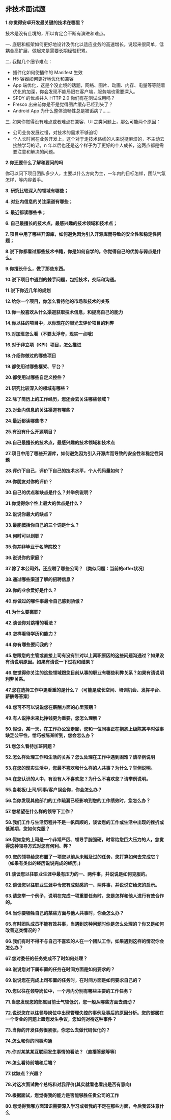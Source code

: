 ## 非技术面试题

**1.你觉得安卓开发最关键的技术在哪里？**

技术是没有止境的，所以肯定会不断有演进和难点。

一. 底层和框架如何更好地设计及优化以适应业务的高速增长。说起来很简单，低耦合高扩展，做起来是需要长期经验积累。

二. 我抛几个细节难点：

- 插件化如何使插件的 Manifest 生效
- H5 容器如何更好地优化和兼容
- App 端优化，这是个没止境的话题，网络、图片、动画、内存、电量等等随着优化的加深，你会发现不能局限在客户端，服务端也需要深入。
- SPDY 的优点并入 HTTP 2.0 你们有在测试或用吗？
- Fresco 出来前你是不是觉得图片缓存已经到头了？
- Android App 为什么整体流畅性总是被诟病？……

三. 如果你觉得没有难点或者难点在兼容、UI 之类问题上，那么可能两个原因：

- 公司业务发展过慢，对技术的需求不够迫切
- 个人长时间在业务开发上，这个对于走技术路线的人来说挺麻烦的，不主动去接触学习的话，n 年以后也还是这个样子为了更好的个人成长，这两点都是需要注意和解决的问题。

**2.你还要什么了解和要问的吗**

你可以问下项目团队多少人，主要以什么方向为主，一年内的目标怎样，团队气氛怎样，等内容着手。

**3. 研究比较深入的领域有哪些；**

**4. 对业内信息的关注渠道有哪些；**
 
**5. 最近都读哪些书；**

**6. 自己最擅长的技术点，最感兴趣的技术领域和技术点；**

**7. 项目中用了哪些开源库，如何避免因为引入开源库而导致的安全性和稳定性问题；**

**8.说下你都看过那些技术书籍，你是如何自学的。你觉得自己的优势与弱点是什么。**

**9.你擅长什么，做了那些东西。**

**10.说下项目中遇到的棘手问题，包括技术，交际和沟通。**

**11.说下你近几年的规划**

**12.给你一个项目，你怎么看待他的市场和技术的关系**

**13.你一般喜欢从什么渠道获取技术信息，和提高自己的能力**

**14.你以往的项目中，以你现在的眼光去评价项目的利弊**

**15.对加班怎么看（不要太浮夸，现实一点哦）**

**16.对于非立项（KPI）项目，怎么推进**

**18.介绍你做过的哪些项目**

**19.都使用过哪些框架、平台？**

**20.都使用过哪些自定义控件？**

**21.研究比较深入的领域有哪些？**

**22.除了简历上的工作经历，您还会去关注哪些领域？**

**23.对业内信息的关注渠道有哪些？**

**24.最近都读哪些书？**

**25.有没有什么开源项目？**

**26.自己最擅长的技术点，最感兴趣的技术领域和技术点**

**27.项目中用了哪些开源库，如何避免因为引入开源库而导致的安全性和稳定性问题**

**28.评价下自己，评价下自己的技术水平，个人代码量如何？**

**29.你朋友对你的评价？**

**30.自己的优点和缺点是什么？并举例说明？**

**31.你觉得你个性上最大的优点是什么？**

**32.说说你最大的缺点？**

**33.最能概括你自己的三个词是什么？**

**34.何时可以到职？**

**35.你并非毕业于名牌院校？**

**36.说说你的家庭？**

**37.除了本公司外，还应聘了哪些公司？（类似问题：当前的offer状况）**

**38.通过哪些渠道了解的招聘信息？**

**39.你的业余爱好是什么？**

**40.你做过的哪件事最令自己感到骄傲？**

**41.为什么要离职?**

**42.谈谈你对跳槽的看法？**

**43.怎样看待学历和能力？**

**44.你有哪些要问我的？**

**45.您跟您的主管或直接上司有没有针对以上离职原因的这些问题沟通过？如果没有请说明原因。如果有请说一下过程和结果？**

**46.您觉得你关注的这些领域跟您目前从事的职业有哪些利弊关系？如果有请说明利弊关系。**

**47.您在选择工作中更看重的是什么？（可能是成长空间、培训机会、发挥平台、薪酬等答案）**

**48.您可不可以说说您在薪酬方面的心里预期？**

**49.有人说挣未来比挣钱更为重要，您怎么理解？**

**50.假设，某一天，在工作办公室走廊，您和一位同事正在抱怨上级陈某平时做事缺乏公平性，恰巧被陈某听到，您会怎么办？**

**51.您怎么看待加班问题？**

**52.怎么样处理工作和生活的关系？怎么处理在工作中遇到困难？请举例说明**

**53.在您的现实生活中，您最不喜欢和什么样的人共事？为什么？举例说明。**

**54.在您认识的人中，有没有人不喜欢您？为什么不喜欢您？请举例说明。**

**55.当老板/上司/同事/客户误会你，你会怎么办？**

**56.当你发现其他部门的工作疏漏已经影响到您的工作绩效时，您怎么办？**

**57.您希望在什么样的领导下工作？**

**58.我们工作与生活历程并不是一帆风顺的，谈谈您的工作或生活中出现的挫折或低潮期，您如何克服？**

**59.假如您的上司是一个非常严厉、领导手腕强硬，时常给您巨大压力的人，您觉得这种领导方式对您有何利、弊？**

**60.您的领导给您布置了一项您以前从未触及过的任务，您打算如何去完成它？（如果有类似的经历说说完成的经历。)**

**61.谈谈您以往职业生涯中最有压力的一、两件事，并说说是如何克服的。**

**62.谈谈您以往职业生涯中令您有成就感的一、两件事，并说说它给您的启示。**

**63.请您举一个例子，说明在完成一项重要任务时，您是怎样和他人进行有效合作的。**

**64.当你要牺牲自己的某些方面与他人共事时，你会怎么办？**

**65.有时团队成员不能有效共事，当遇到这种问题时你是怎么处理的？你又是如何改善这类情况的？**

**66.我们有时不得不与自己不喜欢的人在一个团队工作，如果遇到这样的情况你会怎么办？**

**67.您对委任的任务完成不了时如何处理？**

**68.说说您对下属布置的任务在时间方面是如何要求的？**

**69.说说您在完成上司布置的任务时，在时间方面是如何要求自己的？**

**70.您以往在领导岗位中，一个月内分别有哪些主要的工作任务？**

**71.当您发现您的部属目前士气较低沉，您一般从哪些方面去调动？**

**72.说说您在以往领导岗位中出现管理失控的事例及事后的原因分析。您的部属在一个专业的问题上跟您发生争议，您如何对待这种事件？**

**73.当你的开发任务很紧张，你怎么去做代码优化的？**

**74.怎么和你的同事沟通**

**75.你对某某某互联网发生事情的看法？（直播答题等等）**

**76.怎么看待前端和后端？**

**77.优缺点？兴趣？**

**78.对这次面试做个总结和对我评价(其实就看也看出是否有意向)**

**79.根据面试，您觉得我的能力是否能够胜任贵公司的工作**

**80.您觉得我哪方面知识需要深入学习或者我的不足在那些方面，今后我该注意什么**